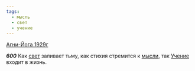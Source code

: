 ```yaml
---
tags:
  - мысль
  - свет
  - учение
---
```


[Агни-Йога 1929г](https://127.0.0.1:4002/agni/1929)

___600___
Как [свет](../../../tags/#свет) заливает тьму, как стихия стремится к [мысли](../../../tags/#мысль), так [Учение](../../../tags/#учение) входит в жизнь.
